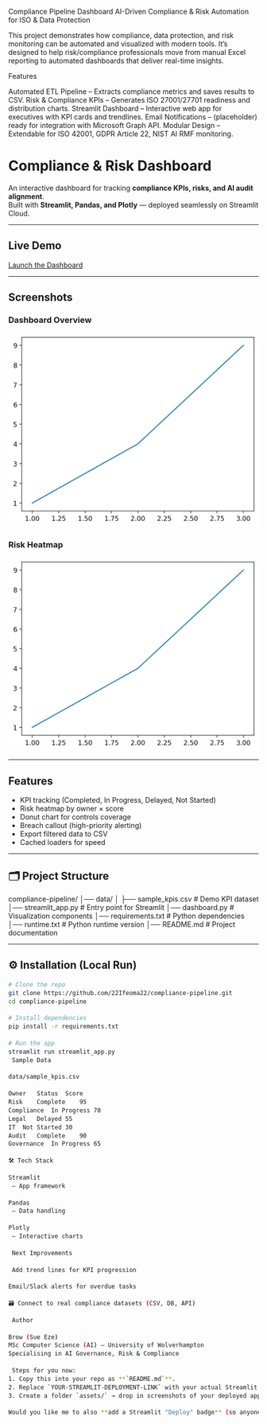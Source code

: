 Compliance Pipeline Dashboard
AI-Driven Compliance & Risk Automation for ISO & Data Protection

This project demonstrates how compliance, data protection, and risk monitoring can be automated and visualized with modern tools.
It’s designed to help risk/compliance professionals move from manual Excel reporting to automated dashboards that deliver real-time insights.

Features

Automated ETL Pipeline – Extracts compliance metrics and saves results to CSV.
Risk & Compliance KPIs – Generates ISO 27001/27701 readiness and distribution charts.
Streamlit Dashboard – Interactive web app for executives with KPI cards and trendlines.
Email Notifications – (placeholder) ready for integration with Microsoft Graph API.
Modular Design – Extendable for ISO 42001, GDPR Article 22, NIST AI RMF monitoring.
#  Compliance & Risk Dashboard

An interactive dashboard for tracking **compliance KPIs, risks, and AI audit alignment**.  
Built with **Streamlit, Pandas, and Plotly** — deployed seamlessly on Streamlit Cloud.

---

## Live Demo  
 [Launch the Dashboard](https://YOUR-STREAMLIT-DEPLOYMENT-LINK)  

---

##  Screenshots  
### Dashboard Overview  
![Dashboard Screenshot](assets/dashboard_overview.png)  

### Risk Heatmap  
![Risk Heatmap](assets/risk_heatmap.png)  

---

##  Features
-  KPI tracking (Completed, In Progress, Delayed, Not Started)  
-  Risk heatmap by owner × score  
-  Donut chart for controls coverage  
-  Breach callout (high-priority alerting)  
-  Export filtered data to CSV  
-  Cached loaders for speed  

---

## 🗂 Project Structure
compliance-pipeline/
│── data/
│ ├── sample_kpis.csv # Demo KPI dataset
│── streamlit_app.py # Entry point for Streamlit
│── dashboard.py # Visualization components
│── requirements.txt # Python dependencies
│── runtime.txt # Python runtime version
│── README.md # Project documentation


---

## ⚙️ Installation (Local Run)
```bash
# Clone the repo
git clone https://github.com/22Ifeoma22/compliance-pipeline.git
cd compliance-pipeline

# Install dependencies
pip install -r requirements.txt

# Run the app
streamlit run streamlit_app.py
 Sample Data

data/sample_kpis.csv

Owner	Status	Score
Risk	Complete	95
Compliance	In Progress	70
Legal	Delayed	55
IT	Not Started	30
Audit	Complete	90
Governance	In Progress	65

🛠 Tech Stack

Streamlit
 – App framework

Pandas
 – Data handling

Plotly
 – Interactive charts

 Next Improvements

 Add trend lines for KPI progression

Email/Slack alerts for overdue tasks

🗃 Connect to real compliance datasets (CSV, DB, API)

 Author

Brow (Sue Eze)
MSc Computer Science (AI) – University of Wolverhampton
Specialising in AI Governance, Risk & Compliance

 Steps for you now:  
1. Copy this into your repo as **`README.md`**.  
2. Replace `YOUR-STREAMLIT-DEPLOYMENT-LINK` with your actual Streamlit Cloud link.  
3. Create a folder `assets/` → drop in screenshots of your deployed app (the ones you already grabbed).  

Would you like me to also **add a Streamlit "Deploy" badge** (so anyone can click and redeploy your app from your repo)?
